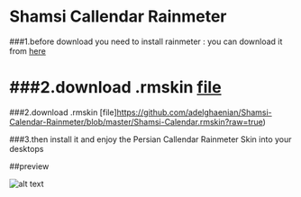 # Shamsi Callendar Rainmeter

###1.before download you need to install rainmeter : you can download it from [here](https://www.rainmeter.net)




###2.download .rmskin [file](https://github.com/adelghaenian/Shamsi-Calendar-Rainmeter/blob/master/Shamsi-Calendar.rmskin?raw=true)
=======


###2.download .rmskin [file]https://github.com/adelghaenian/Shamsi-Calendar-Rainmeter/blob/master/Shamsi-Calendar.rmskin?raw=true)


###3.then install it and enjoy the Persian Callendar Rainmeter Skin into your desktops

##preview

![alt text](https://raw.githubusercontent.com/adelghaenian/Shamsi-Callendar-Rainmeter/master/preview.PNG "")
